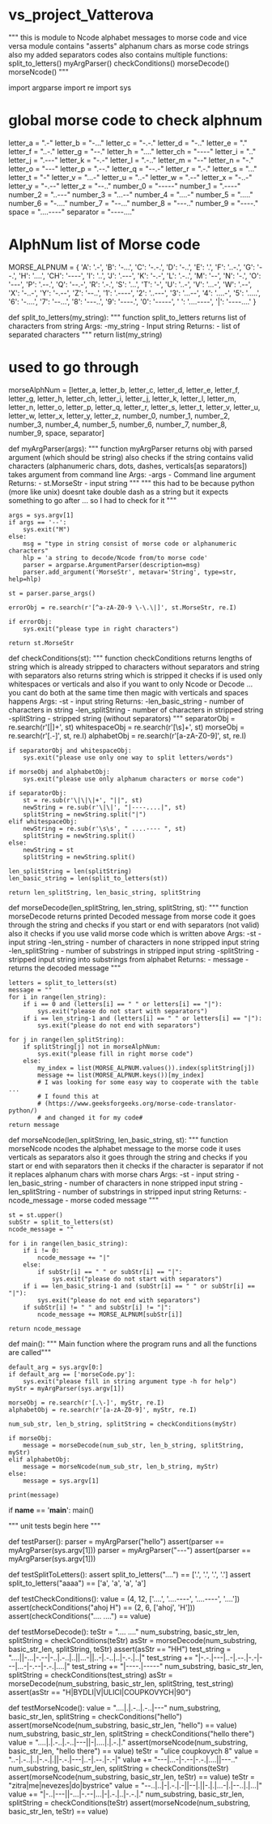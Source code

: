 # vs_project_Vatterova
"""
this is module to Ncode alphabet messages to morse code and vice versa
module contains "asserts" alphanum chars
as morse code strings also my added separators codes
also contains multiple functions:
split_to_letters()
myArgParser()
checkConditions()
morseDecode()
morseNcode()
"""


import argparse
import re
import sys

# global morse code to check alphnum
letter_a = ".-"
letter_b = "-..."
letter_c = "-.-."
letter_d = "-.."
letter_e = "."
letter_f = "..-."
letter_g = "--."
letter_h = "...."
letter_ch = "----"
letter_i = ".."
letter_j = ".---"
letter_k = "-.-"
letter_l = ".-.."
letter_m = "--"
letter_n = "-."
letter_o = "---"
letter_p = ".--."
letter_q = "--.-"
letter_r = ".-."
letter_s = "..."
letter_t = "-"
letter_v = "...-"
letter_u = "..-"
letter_w = ".--"
letter_x = "-..-"
letter_y = "-.--"
letter_z = "--.."
number_0 = "-----"
number_1 = ".----"
number_2 = "..---"
number_3 = "...--"
number_4 = "....-"
number_5 = "....."
number_6 = "-...."
number_7 = "--..."
number_8 = "---.."
number_9 = "----."
space = "....----"
separator = "----...."

# AlphNum list of Morse code
MORSE_ALPNUM = {
                    'A': '.-', 'B': '-...',
                    'C': '-.-.', 'D': '-..',
                    'E': '.', 'F': '..-.',
                    'G': '--.', 'H': '....',
                    'CH': '----', 'I': '..',
                    'J': '.---', 'K': '-.-',
                    'L': '.-..', 'M': '--',
                    'N': '-.', 'O': '---',
                    'P': '.--.', 'Q': '--.-',
                    'R': '.-.', 'S': '...',
                    'T': '-', 'U': '..-',
                    'V': '...-', 'W': '.--',
                    'X': '-..-', 'Y': '-.--',
                    'Z': '--..',
                    '1': '.----', '2': '..---',
                    '3': '...--', '4': '....-',
                    '5': '.....', '6': '-....',
                    '7': '--...', '8': '---..',
                    '9': '----.', '0': '-----',
                    ' ': '....----', '|': '----....'
                    }


def split_to_letters(my_string):
    """
    function split_to_letters returns list of characters from string
    Args:
        -my_string - Input string
    Returns:
        - list of separated characters
    """
    return list(my_string)


# used to go through
morseAlphNum = [letter_a, letter_b, letter_c, letter_d, letter_e, letter_f,
                letter_g, letter_h, letter_ch, letter_i, letter_j, letter_k,
                letter_l, letter_m, letter_n, letter_o, letter_p, letter_q,
                letter_r, letter_s, letter_t, letter_v, letter_u, letter_w,
                letter_x, letter_y, letter_z, number_0, number_1, number_2,
                number_3, number_4, number_5, number_6, number_7, number_8,
                number_9, space, separator]


def myArgParser(args):
    """
    function myArgParser returns obj with
    parsed argument (which should be string)
    also checks if the string contains valid characters
    (alphanumeric chars, dots, dashes, verticals[as separators])
    takes argument from command line
    Args:
        -args - Command line argument
    Returns:
        - st.MorseStr - input string
    """
    """
    this had to be because python (more like unix) doesnt
    take double dash as a string but it expects something to go after ...
    so I had to check for it """

    args = sys.argv[1]
    if args == '--':
        sys.exit("M")
    else:
        msg = "type in string consist of morse code or alphanumeric characters"
        hlp = 'a string to decode/Ncode from/to morse code'
        parser = argparse.ArgumentParser(description=msg)
        parser.add_argument('MorseStr', metavar='String', type=str, help=hlp)

    st = parser.parse_args()

    errorObj = re.search(r'[^a-zA-Z0-9 \-\.\|]', st.MorseStr, re.I)

    if errorObj:
        sys.exit("please type in right characters")

    return st.MorseStr


def checkConditions(st):
    """
    function checkConditions returns lengths of string
    which is already stripped to characters without separators and
    string with separators
    also returns string which is stripped
    it checks if is used only whitespaces or verticals
    and also if you want to only Ncode or Decode ...
    you cant do both at the same time
    then magic with verticals and spaces happens
    Args:
        -st - input string
    Returns:
        -len_basic_string - number of characters in string
        -len_splitString - number of characters in stripped string
        -splitString - stripped string (without separators)
    """
    separatorObj = re.search(r'[\|]+', st)
    whitespaceObj = re.search(r'[\s]+', st)
    morseObj = re.search(r'[.\-]', st, re.I)
    alphabetObj = re.search(r'[a-zA-Z0-9]', st, re.I)

    if separatorObj and whitespaceObj:
        sys.exit("please use only one way to split letters/words")

    if morseObj and alphabetObj:
        sys.exit("please use only alphanum characters or morse code")

    if separatorObj:
        st = re.sub(r'\|\|\|+', "||", st)
        newString = re.sub(r'\|\|', "|----....|", st)
        splitString = newString.split("|")
    elif whitespaceObj:
        newString = re.sub(r'\s\s', " ....---- ", st)
        splitString = newString.split()
    else:
        newString = st
        splitString = newString.split()

    len_splitString = len(splitString)
    len_basic_string = len(split_to_letters(st))

    return len_splitString, len_basic_string, splitString


def morseDecode(len_splitString, len_string, splitString, st):
    """
    function morseDecode returns printed Decoded message from morse code
    it goes through the string and checks if
    you start or end with separators (not valid)
    also it checks if you use valid morse code which is written above
    Args:
        -st - input string
        -len_string - number of characters in none stripped input string
        -len_splitString - number of substrings in stripped input string
        -splitString - stripped input string into substrings from alphabet
    Returns:
        - message - returns the decoded message
    """

    letters = split_to_letters(st)
    message = ""
    for i in range(len_string):
        if i == 0 and (letters[i] == " " or letters[i] == "|"):
            sys.exit("please do not start with separators")
        if i == len_string-1 and (letters[i] == " " or letters[i] == "|"):
            sys.exit("please do not end with separators")

    for j in range(len_splitString):
        if splitString[j] not in morseAlphNum:
            sys.exit("please fill in right morse code")
        else:
            my_index = list(MORSE_ALPNUM.values()).index(splitString[j])
            message += list(MORSE_ALPNUM.keys())[my_index]
            # I was looking for some easy way to cooperate with the table ...
            # I found this at
            # (https://www.geeksforgeeks.org/morse-code-translator-python/)
            # and changed it for my code#
    return message


def morseNcode(len_splitString, len_basic_string, st):
    """
    function morseNcode ncodes the alphabet message
    to the morse code it uses verticals as separators
    also it goes through the string and checks if you
    start or end with separators
    then it checks if the character is separator if not
    it replaces alphanum chars with morse chars
    Args:
        -st - input string
        -len_basic_string - number of characters in none stripped input string
        -len_splitString - number of substrings in stripped input string
    Returns:
        -ncode_message - morse coded message
    """

    st = st.upper()
    subStr = split_to_letters(st)
    ncode_message = ""

    for i in range(len_basic_string):
        if i != 0:
            ncode_message += "|"
        else:
            if subStr[i] == " " or subStr[i] == "|":
                sys.exit("please do not start with separators")
        if i == len_basic_string-1 and (subStr[i] == " " or subStr[i] == "|"):
            sys.exit("please do not end with separators")
        if subStr[i] != " " and subStr[i] != "|":
            ncode_message += MORSE_ALPNUM[subStr[i]]

    return ncode_message


def main():
    """ Main function where the program
    runs and all the functions are called"""

    default_arg = sys.argv[0:]
    if default_arg == ['morseCode.py']:
        sys.exit("please fill in string argument type -h for help")
    myStr = myArgParser(sys.argv[1])

    morseObj = re.search(r'[.\-]', myStr, re.I)
    alphabetObj = re.search(r'[a-zA-Z0-9]', myStr, re.I)

    num_sub_str, len_b_string, splitString = checkConditions(myStr)

    if morseObj:
        message = morseDecode(num_sub_str, len_b_string, splitString, myStr)
    elif alphabetObj:
        message = morseNcode(num_sub_str, len_b_string, myStr)
    else:
        message = sys.argv[1]

    print(message)


if __name__ == '__main__':
    main()

"""
unit tests begin here
"""


def testParser():
    parser = myArgParser("hello")
    assert(parser == myArgParser(sys.argv[1]))
    parser = myArgParser("---")
    assert(parser == myArgParser(sys.argv[1]))


def testSplitToLetters():
    assert split_to_letters("....") == ['.', '.', '.', '.']
    assert split_to_letters("aaaa") == ['a', 'a', 'a', 'a']


def testCheckConditions():
    value = (4, 12, ['....', '....----', '....----', '....'])
    assert(checkConditions("ahoj H") == (2, 6, ['ahoj', 'H']))
    assert(checkConditions("....    ....") == value)


def testMorseDecode():
    teStr = ".... ...."
    num_substring, basic_str_len, splitString = checkConditions(teStr)
    asStr = morseDecode(num_substring, basic_str_len, splitString, teStr)
    assert(asStr == "HH")
    test_string = "....||-...|-.--|-..|.-..|..||...-||..-|.-..|..|-.-.|..|"
    test_string += "|-.-.|---|..-|.--.|-.-|---|...-|-.--|-.-.|....|"
    test_string += "|----.|-----"
    num_substring, basic_str_len, splitString = checkConditions(test_string)
    asStr = morseDecode(num_substring, basic_str_len, splitString, test_string)
    assert(asStr == "H|BYDLI|V|ULICI|COUPKOVYCH|90")


def testMorseNcode():
    value = "....|.|.-..|.-..|---"
    num_substring, basic_str_len, splitString = checkConditions("hello")
    assert(morseNcode(num_substring, basic_str_len, "hello") == value)
    num_substring, basic_str_len, splitString = checkConditions("hello there")
    value = "....|.|.-..|.-..|---||-|....|.|.-.|."
    assert(morseNcode(num_substring, basic_str_len, "hello there") == value)
    teStr = "ulice coupkovych 8"
    value = "..-|.-..|..|-.-.|.||-.-.|---|..-|.--.|-.-|"
    value += "---|...-|-.--|-.-.|....||---.."
    num_substring, basic_str_len, splitString = checkConditions(teStr)
    assert(morseNcode(num_substring, basic_str_len, teStr) == value)
    teStr = "zitra|me|nevezes|do|bystrice"
    value = "--..|..|-|.-.|.-||--|.||-.|.|...-|.|--..|.|...|"
    value += "|-..|---||-...|-.--|...|-|.-.|..|-.-.|."
    num_substring, basic_str_len, splitString = checkConditions(teStr)
    assert(morseNcode(num_substring, basic_str_len, teStr) == value)
